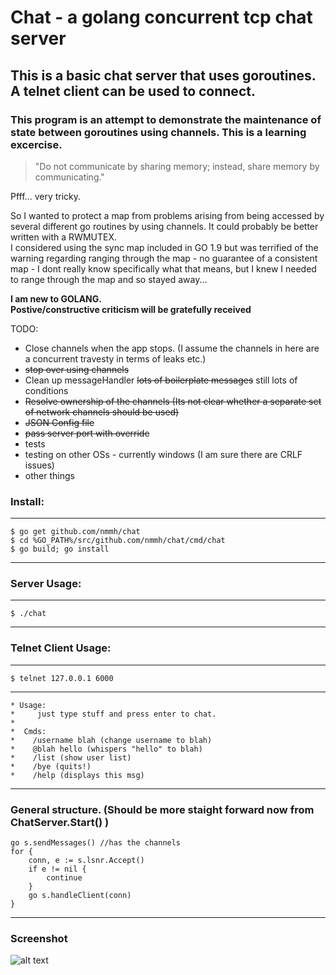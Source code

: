 
# Chat - a golang concurrent tcp chat server
## This is a basic chat server that uses goroutines. A telnet client can be used to connect.
### This program is an __attempt__ to demonstrate the maintenance of state between goroutines using channels. This is a learning excercise.

>"Do not communicate by sharing memory; instead, share memory by communicating."

Pfff... very tricky.

So I wanted to protect a map from problems arising from being accessed by several different go routines by using channels. 
It could probably be better written with a RWMUTEX.   
I considered using the sync map included in GO 1.9 but was terrified of the warning regarding ranging through the map - no guarantee of a consistent map - I dont really know specifically what that means, but I knew I needed to range through the map and so stayed away...

**I am new to GOLANG.**  
**Postive/constructive criticism will be gratefully received**

TODO:  
* Close channels when the app stops. (I assume the channels in here are a concurrent travesty in terms of leaks etc.)
* ~~stop over using channels~~
* Clean up messageHandler ~~lots of boilerplate messages~~ still lots of conditions
* ~~Resolve ownership of the channels (Its not clear whether a separate set of network channels should be used)~~
* ~~JSON Config file~~
* ~~pass server port with override~~
* tests
* testing on other OSs - currently windows (I am sure there are CRLF issues)
* other things

### Install:  
____________
```
$ go get github.com/nmmh/chat
$ cd %GO_PATH%/src/github.com/nmmh/chat/cmd/chat
$ go build; go install
```
____________
### Server Usage:  
____________
```
$ ./chat
```
____________

### Telnet Client Usage:  
____________
```
$ telnet 127.0.0.1 6000
```
____________
```
* Usage:
*     just type stuff and press enter to chat.
*
*  Cmds:
*    /username blah (change username to blah)
*    @blah hello (whispers "hello" to blah)
*    /list (show user list)
*    /bye (quits!)
*    /help (displays this msg)
```
____________

### General structure.  (Should be more staight forward now from ChatServer.Start() )
```
go s.sendMessages() //has the channels	
for { 
	conn, e := s.lsnr.Accept() 
	if e != nil { 
		continue 
	} 
	go s.handleClient(conn) 
}
```
___________			
### Screenshot
![alt text](https://github.com/nmmh/chat/blob/master/assets/chat_screenshot.JPG?raw=true "screenshot of server and 3 client sessions")